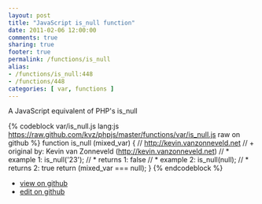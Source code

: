 ```yaml
---
layout: post
title: "JavaScript is_null function"
date: 2011-02-06 12:00:00
comments: true
sharing: true
footer: true
permalink: /functions/is_null
alias:
- /functions/is_null:448
- /functions/448
categories: [ var, functions ]
---
```

A JavaScript equivalent of PHP's is_null
<!-- more -->
{% codeblock var/is_null.js lang:js https://raw.github.com/kvz/phpjs/master/functions/var/is_null.js raw on github %}
function is_null (mixed_var) {
    // http://kevin.vanzonneveld.net
    // +   original by: Kevin van Zonneveld (http://kevin.vanzonneveld.net)
    // *     example 1: is_null('23');
    // *     returns 1: false
    // *     example 2: is_null(null);
    // *     returns 2: true
    return (mixed_var === null);
}
{% endcodeblock %}
<ul>
 <li><a href="https://github.com/kvz/phpjs/blob/master/functions/var/is_null.js">view on github</a></li>
 <li><a href="https://github.com/kvz/phpjs/edit/master/functions/var/is_null.js">edit on github</a></li>
</ul>
